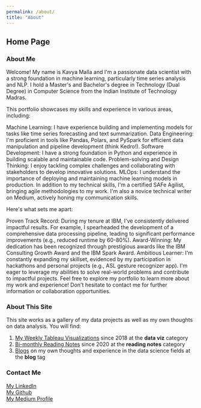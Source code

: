 ```yaml
---
permalink: /about/
title: "About"
---
```


## Home Page

### About Me

Welcome! My name is Kavya Malla and I'm a passionate data scientist with a strong foundation in machine learning, particularly time series analysis and NLP. I hold a Master's and Bachelor's degree in Technology (Dual Degree) in Computer Science from the Indian Institute of Technology Madras.

This portfolio showcases my skills and experience in various areas, including:

Machine Learning: I have experience building and implementing models for tasks like time series forecasting and text summarization.
Data Engineering: I'm proficient in tools like Pandas, Polars, and PySpark for efficient data manipulation and pipeline development (think Kedro!).
Software Development: I have a strong foundation in Python and experience in building scalable and maintainable code.
Problem-solving and Design Thinking: I enjoy tackling complex challenges and collaborating with stakeholders to develop innovative solutions.
MLOps: I understand the importance of deploying and maintaining machine learning models in production.
In addition to my technical skills, I'm a certified SAFe Agilist, bringing agile methodologies to my work. I'm also a novice technical writer on Medium, actively honing my communication skills.

Here's what sets me apart:

Proven Track Record: During my tenure at IBM, I've consistently delivered impactful results. For example, I spearheaded the development of a comprehensive data processing pipeline, leading to significant performance improvements (e.g., reduced runtime by 60-80%).
Award-Winning: My dedication has been recognized through prestigious awards like the IBM Consulting Growth Award and the IBM Spark Award.
Ambitious Learner: I'm constantly expanding my skillset, evidenced by my participation in hackathons and personal projects (e.g., ASL gesture recognizer app).
I'm eager to leverage my abilities to solve real-world problems and contribute to impactful projects.  Feel free to explore my portfolio to learn more about my work and experience! Don't hesitate to contact me for further information or collaboration opportunities.

### About This Site

This site works as a gallery of my data projects as well as my own thoughts on data analysis. You will find:  
1. [My Weekly Tableau Visualizations](https://kavya006.github.io/personal-website/categories/#data-viz) since 2018 at the **data viz** category  
2. [Bi-monthly Reading Notes](https://kavya006.github.io/personal-website/categories/#reading-notes) since 2020 at the **reading notes** category  
3. [Blogs](https://kavya006.github.io/personal-website/categories/#blog) on my own thoughts and experience in the data science fields at the **blog** tag  

### Contact Me    

[My LinkedIn](https://www.linkedin.com/in/kavya-mrudula-malla/)  
[My Github](https://github.com/kavya006)  
[My Medium Profile](https://medium.com/@kavya006)  

